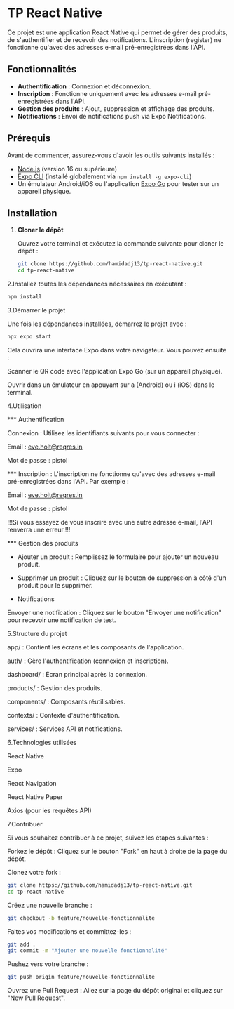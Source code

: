 # TP React Native

Ce projet est une application React Native qui permet de gérer des produits, de s'authentifier et de recevoir des notifications. L'inscription (register) ne fonctionne qu'avec des adresses e-mail pré-enregistrées dans l'API.

## Fonctionnalités

- **Authentification** : Connexion et déconnexion.
- **Inscription** : Fonctionne uniquement avec les adresses e-mail pré-enregistrées dans l'API.
- **Gestion des produits** : Ajout, suppression et affichage des produits.
- **Notifications** : Envoi de notifications push via Expo Notifications.

## Prérequis

Avant de commencer, assurez-vous d'avoir les outils suivants installés :

- [Node.js](https://nodejs.org/) (version 16 ou supérieure)
- [Expo CLI](https://docs.expo.dev/get-started/installation/) (installé globalement via `npm install -g expo-cli`)
- Un émulateur Android/iOS ou l'application [Expo Go](https://expo.dev/client) pour tester sur un appareil physique.

## Installation

1. **Cloner le dépôt**

   Ouvrez votre terminal et exécutez la commande suivante pour cloner le dépôt :

   ```bash
   git clone https://github.com/hamidadj13/tp-react-native.git
   cd tp-react-native


2.Installez toutes les dépendances nécessaires en exécutant :

   ```bash
   npm install
   ```

3.Démarrer le projet

Une fois les dépendances installées, démarrez le projet avec :

   ```bash
   npx expo start
   ```

Cela ouvrira une interface Expo dans votre navigateur. Vous pouvez ensuite :

Scanner le QR code avec l'application Expo Go (sur un appareil physique).

Ouvrir dans un émulateur en appuyant sur a (Android) ou i (iOS) dans le terminal.

4.Utilisation

*** Authentification

   Connexion : Utilisez les identifiants suivants pour vous connecter :

   Email : <eve.holt@reqres.in>

   Mot de passe : pistol

*** Inscription : L'inscription ne fonctionne qu'avec des adresses e-mail pré-enregistrées dans l'API. Par exemple :

   Email : <eve.holt@reqres.in>

   Mot de passe : pistol

 !!!Si vous essayez de vous inscrire avec une autre adresse e-mail, l'API renverra une erreur.!!!

*** Gestion des produits

- Ajouter un produit : Remplissez le formulaire pour ajouter un nouveau produit.

- Supprimer un produit : Cliquez sur le bouton de suppression à côté d'un produit pour le supprimer.

- Notifications

Envoyer une notification : Cliquez sur le bouton "Envoyer une notification" pour recevoir une notification de test.

5.Structure du projet

app/ : Contient les écrans et les composants de l'application.

auth/ : Gère l'authentification (connexion et inscription).

dashboard/ : Écran principal après la connexion.

products/ : Gestion des produits.

components/ : Composants réutilisables.

contexts/ : Contexte d'authentification.

services/ : Services API et notifications.

6.Technologies utilisées

React Native

Expo

React Navigation

React Native Paper

Axios (pour les requêtes API)

7.Contribuer

Si vous souhaitez contribuer à ce projet, suivez les étapes suivantes :

Forkez le dépôt : Cliquez sur le bouton "Fork" en haut à droite de la page du dépôt.

Clonez votre fork :

   ```bash
   git clone https://github.com/hamidadj13/tp-react-native.git
   cd tp-react-native
   ```

Créez une nouvelle branche :

   ```bash
   git checkout -b feature/nouvelle-fonctionnalite
   ```

Faites vos modifications et committez-les :

   ```bash
   git add .
   git commit -m "Ajouter une nouvelle fonctionnalité"
   ```

Pushez vers votre branche :

   ```bash
   git push origin feature/nouvelle-fonctionnalite
   ```

Ouvrez une Pull Request : Allez sur la page du dépôt original et cliquez sur "New Pull Request".
